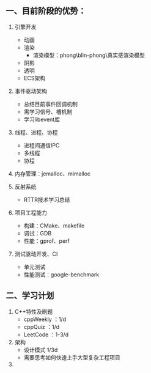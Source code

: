 ## 一、目前阶段的优势：

1. 引擎开发
   - 动画
   - 渲染
     - 渲染模型：phong\blin-phong\真实感渲染模型
   - 阴影
   - 透明
   - ECS架构
2. 事件驱动架构
   - 总结目前事件回调机制
   - 需学习信号、槽机制
   - 学习libevent库
3. 线程、进程、协程
   - 进程间通信IPC
   - 多线程
   - 协程

4. 内存管理：jemalloc、mimalloc
5. 反射系统
   - RTTR技术学习总结
6. 项目工程能力
   - 构建：CMake、makefile
   - 调试：GDB
   - 性能：gprof、perf
7. 测试驱动开发、CI
   - 单元测试
   - 性能测试：google-benchmark

## 二、学习计划

1. C++特性及刷题
   - cppWeekly ：1/d
   - cppQuiz ：1/d
   - LeetCode ：1-3/d
2. 架构
   - 设计模式 1/3d
   - 需要思考如何快速上手大型复杂工程项目
3. 



